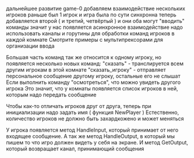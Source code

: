 дальнейшее развитие game-0
добавляем взаимодействие нескольких игроков
раньше был 1 игрок и игра была по сути синхронна
теперь добавляется второй ( и третий, четвёртый ) и они оба могут "вводить" команды
значит у нас появляется асинхронное взаимодействие
надо использовать каналы и горутины для обработки команд игроков в каждой комнате
Смотрите примеры с мультипрексорами для организации ввода

Большая часть команд так же относится к одному игроку, но появляется несколько новых команд:
"сказать" - транслируется всем другим игрокам в этой комнате
"сказать_игроку" - отправляет персональное сообщение другому игроку, остальные его не слышат
Если выполнить команду "осмотреться", что можно увидеть другого игрока
Это значит, что у комнаты появляется список игроков в ней, которым надо передать сообщение

Чтобы как-то отличать игроков друг от друга, теперь при инициализации надо задать имя ( функция NewPlayer )
Естественно, количество игроков не должно быть захардкожено и может меняться

У игрока появляется метод HandleInput, который принимает от него входящее сообщение. 
А так же метод HandleOutput, в который мы пишем то что игро должен видеть у себя на экране.
И метод GetOutput, который возвращает канал, принимающий сообщения

